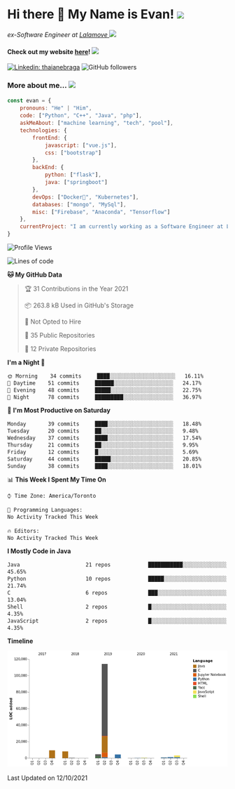 <h1>Hi there 👋 My Name is Evan!   <img src="https://media.giphy.com/media/10GN73YGycPXQk/giphy.gif" width=50></h1>

<p><em>ex-Software Engineer at <a href="https://www.lalamove.com/hongkong/zh/home">Lalamove </a><img src="https://media.giphy.com/media/HMSLfCl5BsXoQ/giphy.gif" width="60">
</em></p>

<h4>Check out my website <a href="https://hoyeechan.com/">here</a>! <img src="https://media.giphy.com/media/cuPm4p4pClZVC/giphy.gif" width=50></h4>

[![Linkedin: thaianebraga](https://img.shields.io/badge/-Evan-blue?style=flat-square&logo=Linkedin&logoColor=white&link=https://www.linkedin.com/in/ho-yee-chan/)](https://www.linkedin.com/in/ho-yee-chan/)
![GitHub followers](https://img.shields.io/github/followers/hyc121110?label=Follow&style=social)

<!--
**hyc121110/hyc121110** is a ✨ _special_ ✨ repository because its `README.md` (this file) appears on your GitHub profile.

Here are some ideas to get you started:

- 🔭 I’m currently working on ...
- 🌱 I’m currently learning ...
- 👯 I’m looking to collaborate on ...
- 🤔 I’m looking for help with ...
- 💬 Ask me about ...
- 📫 How to reach me: ...
- 😄 Pronouns: ...
- ⚡ Fun fact: ...
-->

<h3> More about me... <img src="https://media.giphy.com/media/Q94xQWspTUkShljj8P/giphy.gif" width=50> </h3>


```javascript
const evan = {
    pronouns: "He" | "Him",
    code: ["Python", "C++", "Java", "php"],
    askMeAbout: ["machine learning", "tech", "pool"],
    technologies: {
        frontEnd: {
            javascript: ["vue.js"],
            css: ["bootstrap"]
        },
        backEnd: {
            python: ["flask"],
            java: ["springboot"]
        },
        devOps: ["Docker🐳", "Kubernetes"],
        databases: ["mongo", "MySql"],
        misc: ["Firebase", "Anaconda", "Tensorflow"]
    },
    currentProject: "I am currently working as a Software Engineer at Lalamove",
}
```


<!--START_SECTION:waka-->
![Profile Views](http://img.shields.io/badge/Profile%20Views-6-blue)

![Lines of code](https://img.shields.io/badge/From%20Hello%20World%20I%27ve%20Written-146453%20lines%20of%20code-blue)

**🐱 My GitHub Data** 

> 🏆 31 Contributions in the Year 2021
 > 
> 📦 263.8 kB Used in GitHub's Storage 
 > 
> 🚫 Not Opted to Hire
 > 
> 📜 35 Public Repositories 
 > 
> 🔑 12 Private Repositories  
 > 
**I'm a Night 🦉** 

```text
🌞 Morning    34 commits     ████░░░░░░░░░░░░░░░░░░░░░   16.11% 
🌆 Daytime    51 commits     ██████░░░░░░░░░░░░░░░░░░░   24.17% 
🌃 Evening    48 commits     █████░░░░░░░░░░░░░░░░░░░░   22.75% 
🌙 Night      78 commits     █████████░░░░░░░░░░░░░░░░   36.97%

```
📅 **I'm Most Productive on Saturday** 

```text
Monday       39 commits     ████░░░░░░░░░░░░░░░░░░░░░   18.48% 
Tuesday      20 commits     ██░░░░░░░░░░░░░░░░░░░░░░░   9.48% 
Wednesday    37 commits     ████░░░░░░░░░░░░░░░░░░░░░   17.54% 
Thursday     21 commits     ██░░░░░░░░░░░░░░░░░░░░░░░   9.95% 
Friday       12 commits     █░░░░░░░░░░░░░░░░░░░░░░░░   5.69% 
Saturday     44 commits     █████░░░░░░░░░░░░░░░░░░░░   20.85% 
Sunday       38 commits     ████░░░░░░░░░░░░░░░░░░░░░   18.01%

```


📊 **This Week I Spent My Time On** 

```text
⌚︎ Time Zone: America/Toronto

💬 Programming Languages: 
No Activity Tracked This Week

🔥 Editors: 
No Activity Tracked This Week

```

**I Mostly Code in Java** 

```text
Java                     21 repos            ███████████░░░░░░░░░░░░░░   45.65% 
Python                   10 repos            █████░░░░░░░░░░░░░░░░░░░░   21.74% 
C                        6 repos             ███░░░░░░░░░░░░░░░░░░░░░░   13.04% 
Shell                    2 repos             █░░░░░░░░░░░░░░░░░░░░░░░░   4.35% 
JavaScript               2 repos             █░░░░░░░░░░░░░░░░░░░░░░░░   4.35%

```


**Timeline**

![Chart not found](https://raw.githubusercontent.com/hyc121110/hyc121110/master/charts/bar_graph.png) 


 Last Updated on 12/10/2021
<!--END_SECTION:waka-->
